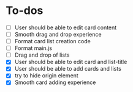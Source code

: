 # To-dos

- [ ] User should be able to edit card content
- [ ] Smooth drag and drop experience
- [ ] Format card list creation code
- [ ] Format main.js
- [ ] Drag and drop of lists
- [x] User should be able to edit card and list-title
- [x] User should be able to add cards and lists
- [x] try to hide origin element
- [x] Smooth card adding experience
